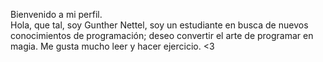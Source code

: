 Bienvenido a mi perfil.<br>
Hola, que tal, soy Gunther Nettel, soy un estudiante en busca de nuevos conocimientos de programación; deseo convertir el arte de programar en magia.
Me gusta mucho leer y hacer ejercicio. <3
<!---
Tongother/Tongother is a ✨ special ✨ repository because its `README.md` (this file) appears on your GitHub profile.fffffffffffff
You can click the Preview link to take a look at your changes.
--->
